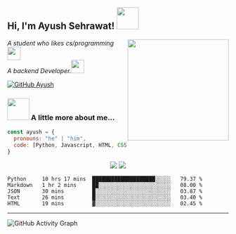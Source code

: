 <h2> Hi, I'm Ayush Sehrawat! <img src="https://media.giphy.com/media/mGcNjsfWAjY5AEZNw6/giphy.gif" width="50"></h2>
<img align='right' src="https://avatars.githubusercontent.com/u/69469790?v=4" width="230">
<p><em>A student who likes cs/programming</a><img src="https://media.giphy.com/media/fYSnHlufseco8Fh93Z/giphy.gif" width="30"></br>A backend Developer.</a><img src="https://media.giphy.com/media/WUlplcMpOCEmTGBtBW/giphy.gif" width="30"> 
</em></p>

[![GitHub Ayush](https://img.shields.io/github/followers/ayushsehrawat?label=follow&style=social)](https://github.com/AyushSehrawat)


### <img src="https://media.giphy.com/media/VgCDAzcKvsR6OM0uWg/giphy.gif" width="50"> A little more about me...  

```javascript
const ayush = {
  pronouns: "he" | "him",
  code: [Python, Javascript, HTML, CSS],
}
```

<p align="center">
   <img src="https://github-readme-stats.vercel.app/api?username=AyushSehrawat&show_icons=true&theme=prussian"/>
   <img src="https://github-readme-streak-stats.herokuapp.com/?user=AyushSehrawat&theme=city-lights"/>
</p>

<!--START_SECTION:waka-->
```text
Python     10 hrs 17 mins  ████████████████████░░░░░   79.37 % 
Markdown   1 hr 2 mins     ██░░░░░░░░░░░░░░░░░░░░░░░   08.00 % 
JSON       30 mins         █░░░░░░░░░░░░░░░░░░░░░░░░   03.87 % 
Text       26 mins         █░░░░░░░░░░░░░░░░░░░░░░░░   03.40 % 
HTML       19 mins         ▓░░░░░░░░░░░░░░░░░░░░░░░░   02.45 % 
```
<!--END_SECTION:waka-->

---

![GitHub Activity Graph](https://activity-graph.herokuapp.com/graph?username=ayushsehrawat&bg_color=000000&color=4fff67&line=4fff67&point=ffffff&area=true&hide_border=true)
